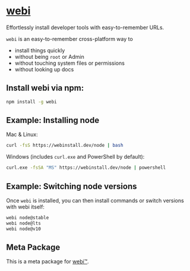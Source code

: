 # [webi](https://webinstall.dev)

Effortlessly install developer tools with easy-to-remember URLs.

`webi` is an easy-to-remember cross-platform way to

- install things quickly
- without being `root` or Admin
- without touching system files or permissions
- without looking up docs

## Install webi via npm:

```sh
npm install -g webi
```

## Example: Installing node

Mac & Linux:

```sh
curl -fsS https://webinstall.dev/node | bash
```

Windows (includes `curl.exe` and PowerShell by default):

```sh
curl.exe -fsSA "MS" https://webinstall.dev/node | powershell
```

## Example: Switching node versions

Once `webi` is installed, you can then install commands or switch versions with
webi itself:

```sh
webi node@stable
webi node@lts
webi node@v10
```

## Meta Package

This is a meta package for [webi™](https://webinstall.dev/webi).
